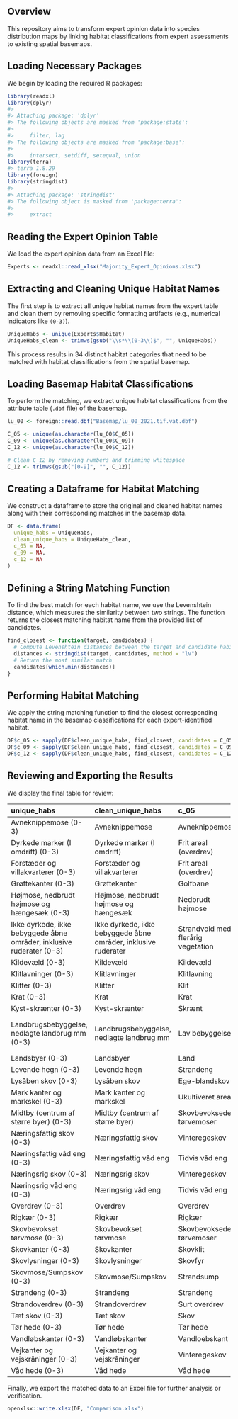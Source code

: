 
<!-- README.md is generated from README.Rmd. Please edit that file -->

## Overview

This repository aims to transform expert opinion data into species
distribution maps by linking habitat classifications from expert
assessments to existing spatial basemaps.

## Loading Necessary Packages

We begin by loading the required R packages:

``` r
library(readxl)
library(dplyr)
#> 
#> Attaching package: 'dplyr'
#> The following objects are masked from 'package:stats':
#> 
#>     filter, lag
#> The following objects are masked from 'package:base':
#> 
#>     intersect, setdiff, setequal, union
library(terra)
#> terra 1.8.29
library(foreign)
library(stringdist)
#> 
#> Attaching package: 'stringdist'
#> The following object is masked from 'package:terra':
#> 
#>     extract
```

## Reading the Expert Opinion Table

We load the expert opinion data from an Excel file:

``` r
Experts <- readxl::read_xlsx("Majority_Expert_Opinions.xlsx")
```

## Extracting and Cleaning Unique Habitat Names

The first step is to extract all unique habitat names from the expert
table and clean them by removing specific formatting artifacts (e.g.,
numerical indicators like `(0-3)`).

``` r
UniqueHabs <- unique(Experts$Habitat)
UniqueHabs_clean <- trimws(gsub("\\s*\\(0-3\\)$", "", UniqueHabs))
```

This process results in 34 distinct habitat categories that need to be
matched with habitat classifications from the spatial basemap.

## Loading Basemap Habitat Classifications

To perform the matching, we extract unique habitat classifications from
the attribute table (`.dbf` file) of the basemap.

``` r
lu_00 <- foreign::read.dbf("Basemap/lu_00_2021.tif.vat.dbf")

C_05 <- unique(as.character(lu_00$C_05))
C_09 <- unique(as.character(lu_00$C_09))
C_12 <- unique(as.character(lu_00$C_12))

# Clean C_12 by removing numbers and trimming whitespace
C_12 <- trimws(gsub("[0-9]", "", C_12))
```

## Creating a Dataframe for Habitat Matching

We construct a dataframe to store the original and cleaned habitat names
along with their corresponding matches in the basemap data.

``` r
DF <- data.frame(
  unique_habs = UniqueHabs,
  clean_unique_habs = UniqueHabs_clean,
  c_05 = NA,
  c_09 = NA,
  c_12 = NA
)
```

## Defining a String Matching Function

To find the best match for each habitat name, we use the Levenshtein
distance, which measures the similarity between two strings. The
function returns the closest matching habitat name from the provided
list of candidates.

``` r
find_closest <- function(target, candidates) {
  # Compute Levenshtein distances between the target and candidate habitat names
  distances <- stringdist(target, candidates, method = "lv")
  # Return the most similar match
  candidates[which.min(distances)]
}
```

## Performing Habitat Matching

We apply the string matching function to find the closest corresponding
habitat name in the basemap classifications for each expert-identified
habitat.

``` r
DF$c_05 <- sapply(DF$clean_unique_habs, find_closest, candidates = C_05)
DF$c_09 <- sapply(DF$clean_unique_habs, find_closest, candidates = C_09)
DF$c_12 <- sapply(DF$clean_unique_habs, find_closest, candidates = C_12)
```

## Reviewing and Exporting the Results

We display the final table for review:

| unique_habs                                                          | clean_unique_habs                                              | c_05                               | c_09                               | c_12                                       |
|:---------------------------------------------------------------------|:---------------------------------------------------------------|:-----------------------------------|:-----------------------------------|:-------------------------------------------|
| Avneknippemose (0-3)                                                 | Avneknippemose                                                 | Avneknippemose                     | Avneknippemose                     | Jernbane                                   |
| Dyrkede marker (I omdrift) (0-3)                                     | Dyrkede marker (I omdrift)                                     | Frit areal (overdrev)              | Frit areal (overdrev)              | Ikke kortlagt                              |
| Forstæder og villakvarterer (0-3)                                    | Forstæder og villakvarterer                                    | Frit areal (overdrev)              | Frit areal (overdrev)              | Andet bebyggelse                           |
| Grøftekanter (0-3)                                                   | Grøftekanter                                                   | Golfbane                           | Golfbane                           | Natur, tør                                 |
| Højmose, nedbrudt højmose og hængesæk (0-3)                          | Højmose, nedbrudt højmose og hængesæk                          | Nedbrudt højmose                   | Nedbrudt højmose                   | Høj bebyggelse                             |
| Ikke dyrkede, ikke bebyggede åbne områder, inklusive ruderater (0-3) | Ikke dyrkede, ikke bebyggede åbne områder, inklusive ruderater | Strandvold med flerårig vegetation | Strandvold med flerårig vegetation | Landbrug, intensivt, midlertidige afgrøder |
| Kildevæld (0-3)                                                      | Kildevæld                                                      | Kildevæld                          | Kildevæld                          | Skov                                       |
| Klitlavninger (0-3)                                                  | Klitlavninger                                                  | Klitlavning                        | Klitlavning                        | Bygning                                    |
| Klitter (0-3)                                                        | Klitter                                                        | Klit                               | Klit                               | Erhverv                                    |
| Krat (0-3)                                                           | Krat                                                           | Krat                               | Krat                               | Hav                                        |
| Kyst-skrænter (0-3)                                                  | Kyst-skrænter                                                  | Skrænt                             | Skrænt                             | Natur, tør                                 |
| Landbrugsbebyggelse, nedlagte landbrug mm (0-3)                      | Landbrugsbebyggelse, nedlagte landbrug mm                      | Lav bebyggelse                     | Lav bebyggelse                     | Landbrug, intensivt, permanente afgrøder   |
| Landsbyer (0-3)                                                      | Landsbyer                                                      | Land                               | Land                               | Vandløb                                    |
| Levende hegn (0-3)                                                   | Levende hegn                                                   | Strandeng                          | Strandeng                          | Jernbane                                   |
| Lysåben skov (0-3)                                                   | Lysåben skov                                                   | Ege-blandskov                      | Ege-blandskov                      | Skov                                       |
| Mark kanter og markskel (0-3)                                        | Mark kanter og markskel                                        | Ukultiveret areal                  | Ukultiveret areal                  | Lav bebyggelse                             |
| Midtby (centrum af større byer) (0-3)                                | Midtby (centrum af større byer)                                | Skovbevoksede tørvemoser           | Skovbevoksede tørvemoser           | Andet bebyggelse                           |
| Næringsfattig skov (0-3)                                             | Næringsfattig skov                                             | Vinteregeskov                      | Vinteregeskov                      | Natur, tør                                 |
| Næringsfattig våd eng (0-3)                                          | Næringsfattig våd eng                                          | Tidvis våd eng                     | Tidvis våd eng                     | Natur, våd                                 |
| Næringsrig skov (0-3)                                                | Næringsrig skov                                                | Vinteregeskov                      | Vinteregeskov                      | Natur, tør                                 |
| Næringsrig våd eng (0-3)                                             | Næringsrig våd eng                                             | Tidvis våd eng                     | Tidvis våd eng                     | Natur, våd                                 |
| Overdrev (0-3)                                                       | Overdrev                                                       | Overdrev                           | Overdrev                           | Bykerne                                    |
| Rigkær (0-3)                                                         | Rigkær                                                         | Rigkær                             | Rigkær                             | Skov                                       |
| Skovbevokset tørvmose (0-3)                                          | Skovbevokset tørvmose                                          | Skovbevoksede tørvemoser           | Skovbevoksede tørvemoser           | Skov, våd                                  |
| Skovkanter (0-3)                                                     | Skovkanter                                                     | Skovklit                           | Skovklit                           | Skov                                       |
| Skovlysninger (0-3)                                                  | Skovlysninger                                                  | Skovfyr                            | Skovfyr                            | Bygning                                    |
| Skovmose/Sumpskov (0-3)                                              | Skovmose/Sumpskov                                              | Strandsump                         | Strandsump                         | Skov                                       |
| Strandeng (0-3)                                                      | Strandeng                                                      | Strandeng                          | Strandeng                          | Jernbane                                   |
| Strandoverdrev (0-3)                                                 | Strandoverdrev                                                 | Surt overdrev                      | Surt overdrev                      | Erhverv                                    |
| Tæt skov (0-3)                                                       | Tæt skov                                                       | Skov                               | Skov                               | Skov                                       |
| Tør hede (0-3)                                                       | Tør hede                                                       | Tør hede                           | Tør hede                           | Jernbane                                   |
| Vandløbskanter (0-3)                                                 | Vandløbskanter                                                 | Vandloebskant                      | Skydebane                          | Vandløb                                    |
| Vejkanter og vejskråninger (0-3)                                     | Vejkanter og vejskråninger                                     | Vinteregeskov                      | Vinteregeskov                      | Natur, våd                                 |
| Våd hede (0-3)                                                       | Våd hede                                                       | Våd hede                           | Våd hede                           | Jernbane                                   |

Finally, we export the matched data to an Excel file for further
analysis or verification.

``` r
openxlsx::write.xlsx(DF, "Comparison.xlsx")
```
